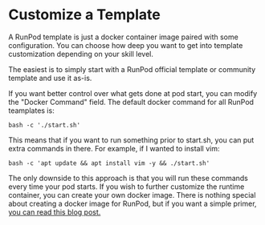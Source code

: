 # Customize a Template

A RunPod template is just a docker container image paired with some configuration. You can choose how deep you want to get into template customization depending on your skill level.

The easiest is to simply start with a RunPod official template or community template and use it as-is.

If you want better control over what gets done at pod start, you can modify the "Docker Command" field. The default docker command for all RunPod teamplates is:

```
bash -c './start.sh'
```

This means that if you want to run something prior to start.sh, you can put extra commands in there. For example, if I wanted to install vim:

```
bash -c 'apt update && apt install vim -y && ./start.sh'
```

The only downside to this approach is that you will run these commands every time your pod starts. If you wish to further customize the runtime container, you can create your own docker image. There is nothing special about creating a docker image for RunPod, but if you want a simple primer, [you can read this blog post.](https://www.runpod.io/blog/diy-deep-learning-docker-container)
